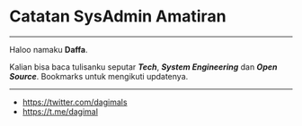 # Catatan SysAdmin Amatiran

---

Haloo namaku **Daffa**.


Kalian bisa baca tulisanku seputar ***Tech***, ***System Engineering*** dan ***Open Source***. Bookmarks untuk mengikuti updatenya.

---

- https://twitter.com/dagimals
- https://t.me/dagimal
